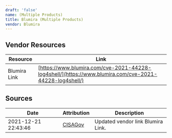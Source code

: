 ```yaml
---
draft: 'false'
name: (Multiple Products)
title: Blumira (Multiple Products)
vendor: Blumira
---
```


## Vendor Resources
| Resource | Link |
| --- | --- |
| Blumira Link | [https://www.blumira.com/cve-2021-44228-log4shell/](https://www.blumira.com/cve-2021-44228-log4shell/) |



## Sources
| Date | Attribution | Description |
| --- | --- | --- |
| 2021-12-21 22:43:46 | [CISAGov](https://raw.githubusercontent.com/cisagov/log4j-affected-db/develop/README.md) | Updated vendor link Blumira Link.  |
